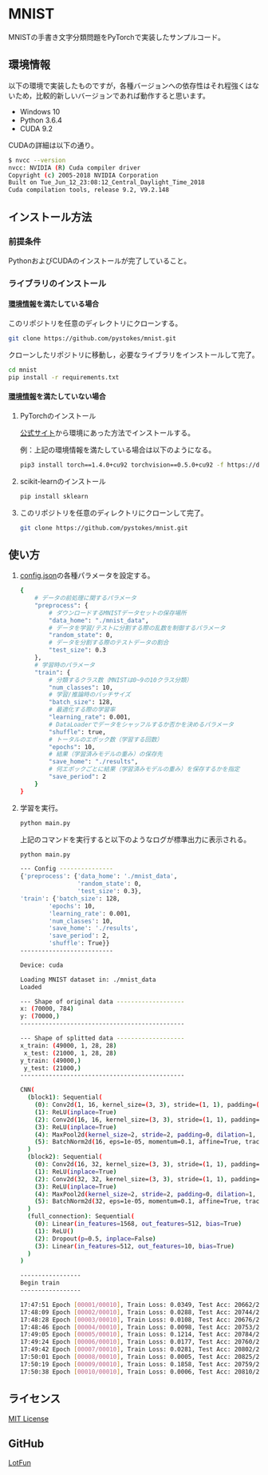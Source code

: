 # MNIST

MNISTの手書き文字分類問題をPyTorchで実装したサンプルコード。

## 環境情報

以下の環境で実装したものですが，各種バージョンへの依存性はそれ程強くはないため，比較的新しいバージョンであれば動作すると思います。

- Windows 10
- Python 3.6.4
- CUDA 9.2

CUDAの詳細は以下の通り。

```bash
$ nvcc --version
nvcc: NVIDIA (R) Cuda compiler driver
Copyright (c) 2005-2018 NVIDIA Corporation
Built on Tue_Jun_12_23:08:12_Central_Daylight_Time_2018
Cuda compilation tools, release 9.2, V9.2.148
```

## インストール方法

### 前提条件

PythonおよびCUDAのインストールが完了していること。

### ライブラリのインストール

#### [環境情報](#環境情報)を満たしている場合

このリポジトリを任意のディレクトリにクローンする。

```bash
git clone https://github.com/pystokes/mnist.git
```

クローンしたリポジトリに移動し，必要なライブラリをインストールして完了。

```bash
cd mnist
pip install -r requirements.txt
```

#### [環境情報](#環境情報)を満たしていない場合

1. PyTorchのインストール
    
    [公式サイト](https://pytorch.org/get-started/locally/)から環境にあった方法でインストールする。

    例：上記の環境情報を満たしている場合は以下のようになる。
    ```bash
    pip3 install torch==1.4.0+cu92 torchvision==0.5.0+cu92 -f https://download.pytorch.org/whl/torch_stable.html
    ```

2. scikit-learnのインストール

    ```bash
    pip install sklearn
    ```

3. このリポジトリを任意のディレクトリにクローンして完了。

    ```bash
    git clone https://github.com/pystokes/mnist.git
    ```

## 使い方

1. [config.json](./config.json)の各種パラメータを設定する。

    ```bash
    {
        # データの前処理に関するパラメータ
        "preprocess": {
            # ダウンロードするMNISTデータセットの保存場所
            "data_home": "./mnist_data",
            # データを学習/テストに分割する際の乱数を制御するパラメータ
            "random_state": 0,
            # データを分割する際のテストデータの割合
            "test_size": 0.3
        },
        # 学習時のパラメータ
        "train": {
            # 分類するクラス数（MNISTは0~9の10クラス分類）
            "num_classes": 10,
            # 学習/推論時のバッチサイズ
            "batch_size": 128,
            # 最適化する際の学習率
            "learning_rate": 0.001,
            # DataLoaderでデータをシャッフルするか否かを決めるパラメータ
            "shuffle": true,
            # トータルのエポック数（学習する回数）
            "epochs": 10,
            # 結果（学習済みモデルの重み）の保存先
            "save_home": "./results",
            # 何エポックごとに結果（学習済みモデルの重み）を保存するかを指定
            "save_period": 2
        }
    }
    ```

2. 学習を実行。

    ```bash
    python main.py
    ```

    上記のコマンドを実行すると以下のようなログが標準出力に表示される。

    ```bash
    python main.py

    --- Config ---------------
    {'preprocess': {'data_home': './mnist_data',
                    'random_state': 0,
                    'test_size': 0.3},
    'train': {'batch_size': 128,
            'epochs': 10,
            'learning_rate': 0.001,
            'num_classes': 10,
            'save_home': './results',
            'save_period': 2,
            'shuffle': True}}
    --------------------------

    Device: cuda

    Loading MNIST dataset in: ./mnist_data
    Loaded

    --- Shape of original data -------------------
    x: (70000, 784)
    y: (70000,)
    ----------------------------------------------

    --- Shape of splitted data -------------------
    x_train: (49000, 1, 28, 28)
     x_test: (21000, 1, 28, 28)
    y_train: (49000,)
     y_test: (21000,)
    ----------------------------------------------

    CNN(
      (block1): Sequential(
        (0): Conv2d(1, 16, kernel_size=(3, 3), stride=(1, 1), padding=(1, 1))
        (1): ReLU(inplace=True)
        (2): Conv2d(16, 16, kernel_size=(3, 3), stride=(1, 1), padding=(1, 1))
        (3): ReLU(inplace=True)
        (4): MaxPool2d(kernel_size=2, stride=2, padding=0, dilation=1, ceil_mode=False)
        (5): BatchNorm2d(16, eps=1e-05, momentum=0.1, affine=True, track_running_stats=True)
      )
      (block2): Sequential(
        (0): Conv2d(16, 32, kernel_size=(3, 3), stride=(1, 1), padding=(1, 1))
        (1): ReLU(inplace=True)
        (2): Conv2d(32, 32, kernel_size=(3, 3), stride=(1, 1), padding=(1, 1))
        (3): ReLU(inplace=True)
        (4): MaxPool2d(kernel_size=2, stride=2, padding=0, dilation=1, ceil_mode=False)
        (5): BatchNorm2d(32, eps=1e-05, momentum=0.1, affine=True, track_running_stats=True)
      )
      (full_connection): Sequential(
        (0): Linear(in_features=1568, out_features=512, bias=True)
        (1): ReLU()
        (2): Dropout(p=0.5, inplace=False)
        (3): Linear(in_features=512, out_features=10, bias=True)
      )
    )

    -----------------
    Begin train
    -----------------

    17:47:51 Epoch [00001/00010], Train Loss: 0.0349, Test Acc: 20662/21000 (98.4%)
    17:48:09 Epoch [00002/00010], Train Loss: 0.0288, Test Acc: 20744/21000 (98.8%)
    17:48:28 Epoch [00003/00010], Train Loss: 0.0108, Test Acc: 20676/21000 (98.5%)
    17:48:46 Epoch [00004/00010], Train Loss: 0.0098, Test Acc: 20753/21000 (98.8%)
    17:49:05 Epoch [00005/00010], Train Loss: 0.1214, Test Acc: 20784/21000 (99.0%)
    17:49:24 Epoch [00006/00010], Train Loss: 0.0177, Test Acc: 20760/21000 (98.9%)
    17:49:42 Epoch [00007/00010], Train Loss: 0.0281, Test Acc: 20802/21000 (99.1%)
    17:50:01 Epoch [00008/00010], Train Loss: 0.0005, Test Acc: 20825/21000 (99.2%)
    17:50:19 Epoch [00009/00010], Train Loss: 0.1858, Test Acc: 20759/21000 (98.9%)
    17:50:38 Epoch [00010/00010], Train Loss: 0.0006, Test Acc: 20810/21000 (99.1%)
    ```

## ライセンス

[MIT License](./LICENSE)

## GitHub

[LotFun](https://github.com/pystokes)

